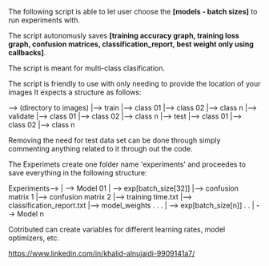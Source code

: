 The following script is able to let user choose the **[models - batch sizes]** to run experiments with.<br>

The script autonomusly saves **[training accuracy graph, training loss graph, confusion matrices, classification_report, best weight only using callbacks]**. <br>

The script is meant for multi-class clasification.

The script is friendly to use with only needing to provide the location of your images It expects a structure as follows:

--> (directory to images)
    |--> train
        |--> class 01
        |--> class 02
        |--> class n
    |--> validate
        |--> class 01
        |--> class 02
        |--> class n
    |--> test
        |--> class 01
        |--> class 02
        |--> class n

Removing the need for test data set can be done through simply commenting anything related to it through out the code.


The Experimets create one folder name 'experiments' and proceedes to save everything in the following structure:

Experiments-->
		         | --> Model 01
			            | --> exp[batch_size[32]]
				                 |--> confusion matrix 1
				                 |--> confusion matrix 2
			                   |--> training time.txt
                         |--> classification_report.txt
				                 |--> model_weights
			            .
			            .
			            .
		  	          | --> exp[batch_size[n]]
		         .
             .
		         | --> Model n



Cotributed can create variables for different learning rates, model optimizers, etc.

https://www.linkedin.com/in/khalid-alnujaidi-9909141a7/
